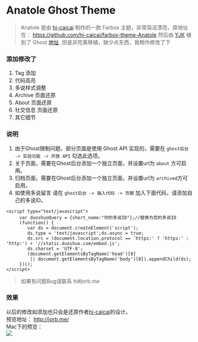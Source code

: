 # Anatole Ghost Theme

> Anatole 是由 [hi-caicai][1] 制作的一款 Farbox 主题，非常简洁漂亮，原地址在： https://github.com/hi-caicai/farbox-theme-Anatole
然后由 [YJK][2] 植到了 Ghost [地址](https://github.com/ygbhf/anatole-ghost-theme) ,但是非完美移植，缺少点东西，我稍作修改了下

### 添加修改了
1.  Tag 添加
2.  代码高亮
3.  多说样式调整
4.  Archive 页面还原
5.  About 页面还原
6.  社交信息 页面还原
7.  其它细节
	 
### 说明
1. 由于Ghost限制问题，部分页面是使用 Ghost API 实现的，需要在 `ghost后台 -> 实验功能 -> 开放 API` 勾选此选项。
2. 关于页面，需要在Ghost后台添加一个独立页面，并设置url为 `about` 方可启用。
3. 归档页面，需要在Ghost后台添加一个独立页面，并设置url为 `archived`方可启用。
4. 如使用多说留言 请在 `ghost后台 -> 插入代码 -> 页脚` 加入下面代码，请添加自己的多说ID。
```
<script type="text/javascript">
     var duoshuoQuery = {short_name:"你的多说ID"};//替换为您的多说ID
     (function() {
        var ds = document.createElement('script');
        ds.type = 'text/javascript';ds.async = true;
        ds.src = (document.location.protocol == 'https:' ? 'https:' : 'http:') + '//static.duoshuo.com/embed.js';
        ds.charset = 'UTF-8';
        (document.getElementsByTagName('head')[0]
         || document.getElementsByTagName('body')[0]).appendChild(ds);
     })();
</script>
```

> 如果有问题Bug请联系 hi#jorb.me

### 效果
以后的修改如添加也只会是还原作者[hi-caicai][1]的设计。       
预览地址： http://jorb.me/   
Mac下的预览：   
![](http://cdn.jorb.me/image/5/83/40abc89fcd9fa6561ae75ca64e91e.png)


[1]:	https://github.com/hi-caicai
[2]:	https://github.com/ygbhf
[3]:	https://github.com/ygbhf/anatole-ghost-theme


